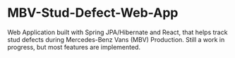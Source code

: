 # MBV-Stud-Defect-Web-App
Web Application built with Spring JPA/Hibernate and React, that helps track stud defects during Mercedes-Benz Vans (MBV) Production. Still a work in progress, but most features are implemented.
